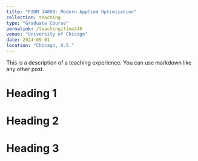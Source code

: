 ```yaml
---
title: "FINM 34800: Modern Applied Optimization"
collection: teaching
type: "Graduate Course"
permalink: /teaching/finm348
venue: "University of Chicago"
date: 2024-09-01
location: "Chicago, U.S."
---
```


This is a description of a teaching experience. You can use markdown like any other post.

Heading 1
======

Heading 2
======

Heading 3
======
